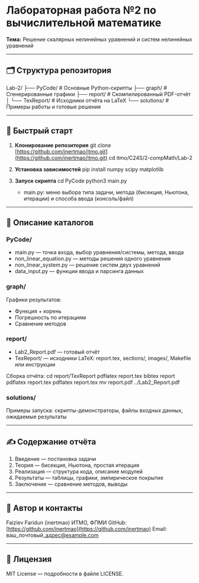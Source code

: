 
# Лабораторная работа №2 по вычислительной математике
**Тема:** Решение скалярных нелинейных уравнений и систем нелинейных уравнений

---

## 🗂️ Структура репозитория

Lab-2/
├── PyCode/               # Основные Python-скрипты
├── graph/                # Сгенерированные графики
├── report/               # Скомпилированный PDF-отчёт
│   └── TexReport/        # Исходники отчёта на LaTeX
└── solutions/            # Примеры работы и готовые решения

---

## 🚀 Быстрый старт

1. **Клонирование репозитория**
   git clone [https://github.com/inertmao/itmo.git](https://github.com/inertmao/itmo.git)
   cd itmo/C24S/2-compMath/Lab-2

2. **Установка зависимостей**
   pip install numpy scipy matplotlib

3. **Запуск скрипта**
   cd PyCode
   python3 main.py

   * main.py: меню выбора типа задачи, метода (бисекция, Ньютона, итерации) и способа ввода (консоль/файл)

---

## 📂 Описание каталогов

### PyCode/

* main.py — точка входа, выбор уравнения/системы, метода, ввода
* non\_linear\_equation.py — методы решения одного уравнения
* non\_linear\_system.py — решение систем двух уравнений
* data\_input.py — функции ввода и парсинга данных

### graph/

Графики результатов:

* Функция + корень
* Погрешность по итерациям
* Сравнение методов

### report/

* Lab2\_Report.pdf — готовый отчёт
* TexReport/ — исходники LaTeX: report.tex, sections/, images/, Makefile или инструкции

Сборка отчёта:
cd report/TexReport
pdflatex report.tex
bibtex report
pdflatex report.tex
pdflatex report.tex
mv report.pdf ../Lab2\_Report.pdf

### solutions/

Примеры запуска: скрипты-демонстраторы, файлы входных данных, ожидаемые результаты

---

## ✍️ Содержание отчёта

1. Введение — постановка задачи
2. Теория — бисекция, Ньютона, простая итерация
3. Реализация — структура кода, описание модулей
4. Результаты — таблицы, графики, эмпирическое покрытие
5. Заключение — сравнение методов, выводы

---

## 🙋‍ Автор и контакты

Faiziev Faridun (inertmao)
ИТМО, ФПМИ
GitHub: [https://github.com/inertmao](https://github.com/inertmao)
Email: ваш\_почтовый\_адрес@example.com

---

## 📜 Лицензия

MIT License — подробности в файле LICENSE.
